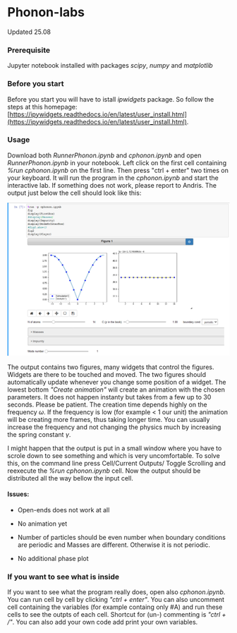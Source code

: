 # Phonon-labs
Updated 25.08
### Prerequisite
Jupyter notebook installed with packages *scipy*, *numpy* and *matplotlib*
### Before you start
Before you start you will have to istall *ipwidgets* package. So follow the steps at this homepage:[https://ipywidgets.readthedocs.io/en/latest/user_install.html](https://ipywidgets.readthedocs.io/en/latest/user_install.html).

### Usage
Download both *RunnerPhonon.ipynb* and *cphonon.ipynb* and open *RunnerPhonon.ipynb* in your notebook.
Left click on the first cell containing *%run cphonon.ipynb* on the first line. Then press "ctrl + enter" two times on your keyboard. It will run the program in the *cphonon.ipynb* and start the interactive lab. If something does not work, please report to Andris.
The output just below the cell should look like this:

![alt text](https://github.com/AndrissP/Phonon-labs/blob/master/Example.png "Logo Title Text 1")

The output contains two figures, many widgets that control the figures. Widgets are there to be touched and moved. The two figures should automatically update whenever you change some position of a widget. The lowest bottom *"Create animation"* will create an animation with the chosen parameters. It does not happen instanty but takes from a few up to 30 seconds. Please be patient. The creation time depends highly on the frequency $\omega$. If the frequency is low (for example < 1 our unit) the animation will be creating more frames, thus taking longer time. You can usually increase the frequency and not changing the physics much by increasing the spring constant $\gamma$. 

I might happen that the output is put in a small window where you have to scrole down to see something and which is very uncomfortable. To solve this, on the command line press Cell/Current Outputs/ Toggle Scrolling and reexecute the *%run cphonon.ipynb* cell. Now the output should be distributed all the way bellow the input cell.


#### Issues:
* Open-ends does not work at all

* No animation yet

* Number of particles should be even number when boundary conditions are periodic and Masses are different. Otherwise it is not periodic.

* No additional phase plot

### If you want to see what is inside
If you want to see what the program really does, open also *cphonon.ipynb*. You can run cell by cell by clicking *"ctrl + enter"*. You can also uncomment cell containing the variables (for example containg only #A) and run these cells to see the outpts of each cell. Shortcut for (un-) commenting is *"ctrl + /"*. You can also add your own code add print your own variables. 
